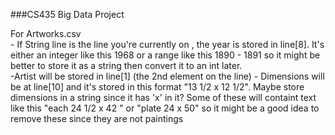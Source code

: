 ###CS435 Big Data Project

For Artworks.csv	  
 	- If String line is the line you're currently on , the year is stored in  line[8].  It's either an integer like this 1968 or a range like this 1890 - 1891  so it might be better to store it as a string then convert it to an int later.  
	-Artist will be stored in line[1] (the 2nd element on the line)
	- Dimensions will be at line[10] and it's stored in this format "13 1/2 x 12 1/2". Maybe store dimensions in a string since it has 'x' in it? 
 		Some of these will containt text like this "each 24 1/2 x 42 " or "plate 24  x 50"  so it might be a good idea to remove these since they are not paintings  
